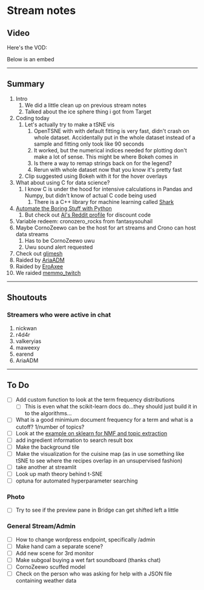 # Stream notes

## Video

Here's the VOD:

Below is an embed

---

## Summary

1. Intro
   1. We did a little clean up on previous stream notes
   2. Talked about the ice sphere thing i got from Target
2. Coding today
   1. Let's actually try to make a tSNE vis
      1. OpenTSNE with with default fitting is very fast, didn't crash on whole dataset. Accidentally put in the whole dataset instead of a sample and fitting only took like 90 seconds
      2. It worked, but the numerical indices needed for plotting don't make a lot of sense. This might be where Bokeh comes in
      3. Is there a way to remap strings back on for the legend?
      4. Rerun with whole dataset now that you know it's pretty fast
   2. Clip suggested using Bokeh with it for the hover overlays
3. What about using C for data science?
   1. I know C is under the hood for intensive calculations in Pandas and Numpy, but didn't know of actual C code being used
      1. There is a C++ library for machine learning called [Shark](http://image.diku.dk/shark/sphinx_pages/build/html/index.html)
4. [Automate the Boring Stuff with Python](https://automatetheboringstuff.com/)
   1. But check out [Al's Reddit profile](https://www.reddit.com/user/AlSweigart/) for discount code
5. Variable redeem: cronozero_rocks from fantasysouhail
6. Maybe CornoZeewo can be the host for art streams and Crono can host data streams
   1. Has to be CornoZeewo uwu
   2. Uwu sound alert requested
7. Check out [glimesh](https://glimesh.tv/)
8. Raided by [AriaADM](https://www.twitch.tv/ariaadm)
9. Raided by [EroAxee](https://www.twitch.tv/eroaxee)
10. We raided [memmo_twitch](https://www.twitch.tv/memmo_twitch)

---

## Shoutouts

### Streamers who were active in chat

1. nickwan
2. r4d4r
3. valkeryias
4. maweexy
5. earend
6. AriaADM

---

## To Do

- [ ] Add custom function to look at the term frequency distributions
  - [ ] This is even what the scikit-learn docs do...they should just build it in to the algorithms...
- [ ] What is a good minimium document frequency for a term and what is a cutoff? 1/number of topics?
- [ ] Look at the [example on sklearn for NMF and topic extraction](https://scikit-learn.org/stable/auto_examples/applications/plot_topics_extraction_with_nmf_lda.html#sphx-glr-auto-examples-applications-plot-topics-extraction-with-nmf-lda-py)
- [ ] add ingredient information to search result box
- [ ] Make the background tile
- [ ] Make the visualization for the cuisine map (as in use something like tSNE to see where the recipes overlap in an unsupervised fashion)
- [ ] take another at streamlit
- [ ] Look up math theory behind t-SNE
- [ ] optuna for automated hyperparameter searching

### Photo

- [ ] Try to see if the preview pane in Bridge can get shifted left a little

### General Stream/Admin

- [ ] How to change wordpress endpoint, specifically /admin
- [ ] Make hand cam a separate scene?
- [ ] Add new scene for 3rd monitor
- [ ] Make subgoal buying a wet fart soundboard (thanks chat)
- [ ] CornoZeewo scuffed model
- [ ] Check on the person who was asking for help with a JSON file containing weather data
